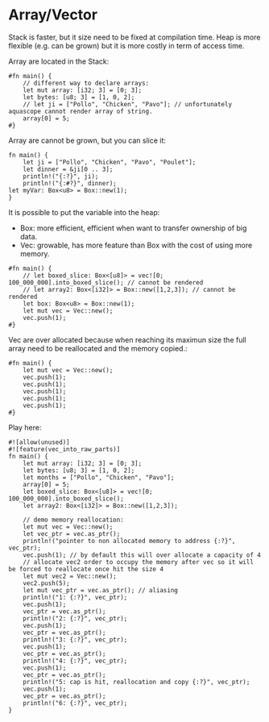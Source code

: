# Array/Vector

Stack is faster, but it size need to be fixed at compilation time.
Heap is more flexible (e.g. can be grown) but it is more costly in term of access time.

Array are located in the Stack:
```aquascope,interpreter
#fn main() {
    // different way to declare arrays:
    let mut array: [i32; 3] = [0; 3];
    let bytes: [u8; 3] = [1, 0, 2];
    // let ji = ["Pollo", "Chicken", "Pavo"]; // unfortunately aquascope cannot render array of string.
    array[0] = 5;
#}
```

Array are cannot be grown, but you can slice it:
```rust,editable
fn main() {
    let ji = ["Pollo", "Chicken", "Pavo", "Poulet"];
    let dinner = &ji[0 .. 3];
    println!("{:?}", ji);
    println!("{:#?}", dinner);
let myVar: Box<u8> = Box::new(1);
}
```

It is possible to put the variable into the heap:
- Box: more efficient, efficient when want to transfer ownership of big data.
- Vec: growable, has more feature than Box with the cost of using more memory.
```aquascope,interpreter
#fn main() {
    // let boxed_slice: Box<[u8]> = vec![0; 100_000_000].into_boxed_slice(); // cannot be rendered
    // let array2: Box<[i32]> = Box::new([1,2,3]); // cannot be rendered
    let box: Box<u8> = Box::new(1);
    let mut vec = Vec::new();
    vec.push(1);
#}
```

Vec are over allocated because when reaching its maximun size the full array need to be reallocated and the memory copied.:
```aquascope,interpreter
#fn main() {
    let mut vec = Vec::new();
    vec.push(1);
    vec.push(1);
    vec.push(1);
    vec.push(1);
    vec.push(1);
#}
```

Play here:
```rust,editable
#![allow(unused)]
#![feature(vec_into_raw_parts)]
fn main() {
    let mut array: [i32; 3] = [0; 3];
    let bytes: [u8; 3] = [1, 0, 2];
    let months = ["Pollo", "Chicken", "Pavo"];
    array[0] = 5;
    let boxed_slice: Box<[u8]> = vec![0; 100_000_000].into_boxed_slice();
    let array2: Box<[i32]> = Box::new([1,2,3]);

    // demo memory reallocation:
    let mut vec = Vec::new();
    let vec_ptr = vec.as_ptr();
    println!("pointer to non allocated memory to address {:?}", vec_ptr);
    vec.push(1); // by default this will over allocate a capacity of 4
    // allocate vec2 order to occupy the memory after vec so it will be forced to reallocate once hit the size 4
    let mut vec2 = Vec::new();
    vec2.push(5);
    let mut vec_ptr = vec.as_ptr(); // aliasing
    println!("1: {:?}", vec_ptr);
    vec.push(1);
    vec_ptr = vec.as_ptr();
    println!("2: {:?}", vec_ptr);
    vec.push(1);
    vec_ptr = vec.as_ptr();
    println!("3: {:?}", vec_ptr);
    vec.push(1);
    vec_ptr = vec.as_ptr();
    println!("4: {:?}", vec_ptr);
    vec.push(1);
    vec_ptr = vec.as_ptr();
    println!("5: cap is hit, reallocation and copy {:?}", vec_ptr);
    vec.push(1);
    vec_ptr = vec.as_ptr();
    println!("6: {:?}", vec_ptr);
}
```

